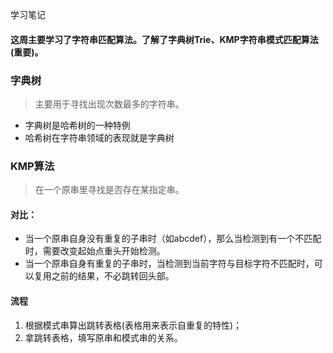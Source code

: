 学习笔记

#### 这周主要学习了字符串匹配算法。了解了字典树Trie、KMP字符串模式匹配算法(重要)。

### 字典树
> 主要用于寻找出现次数最多的字符串。

- 字典树是哈希树的一种特例
- 哈希树在字符串领域的表现就是字典树
### KMP算法
> 在一个原串里寻找是否存在某指定串。
#### 对比：
- 当一个原串自身没有重复的子串时（如abcdef），那么当检测到有一个不匹配时，需要改变起始点重头开始检测。
- 当一个原串自身有重复的子串时，当检测到当前字符与目标字符不匹配时，可以复用之前的结果，不必跳转回头部。

#### 流程
1. 根据模式串算出跳转表格(表格用来表示自重复的特性)；
2. 拿跳转表格，填写原串和模式串的关系。